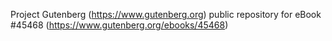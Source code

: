 Project Gutenberg (https://www.gutenberg.org) public repository for eBook #45468 (https://www.gutenberg.org/ebooks/45468)

